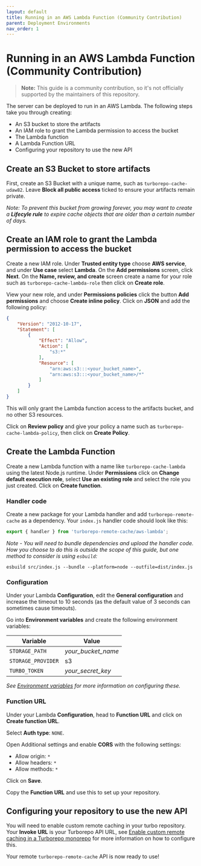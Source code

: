 ```yaml
---
layout: default
title: Running in an AWS Lambda Function (Community Contribution)
parent: Deployment Environments
nav_order: 1
---
```


# Running in an AWS Lambda Function (Community Contribution)

> **Note:** This guide is a community contribution, so it's not officially supported by the maintainers of this repository.

The server can be deployed to run in an AWS Lambda. The following steps take you
through creating:

- An S3 bucket to store the artifacts
- An IAM role to grant the Lambda permission to access the bucket
- The Lambda function
- A Lambda Function URL
- Configuring your repository to use the new API

## Create an S3 Bucket to store artifacts
First, create an S3 Bucket with a unique name, such as `turborepo-cache-udaw82`.
Leave **Block all public access** ticked to ensure your artifacts remain
private.

*Note: To prevent this bucket from growing forever, you may want to create a
**Lifecyle rule** to expire cache objects that are older than a certain number
of days.*

## Create an IAM role to grant the Lambda permission to access the bucket
Create a new IAM role. Under **Trusted entity type** choose **AWS service**, and
under **Use case** select **Lambda**. On the **Add permissions** screen, click
**Next**. On the **Name, review, and create** screen create a name for your role
such as `turborepo-cache-lambda-role` then click on **Create role**.

View your new role, and under **Permissions policies** click the button **Add
permissions** and choose **Create inline policy**. Click on **JSON** and add the
following policy:

```json
{
    "Version": "2012-10-17",
    "Statement": [
        {
            "Effect": "Allow",
            "Action": [
                "s3:*"
            ],
            "Resource": [
                "arn:aws:s3:::<your_bucket_name>",
                "arn:aws:s3:::<your_bucket_name>/*"
            ]
        }
    ]
}
```

This will only grant the Lambda function access to the artifacts bucket, and no
other S3 resources.

Click on **Review policy** and give your policy a name such as
`turborepo-cache-lambda-policy`, then click on **Create Policy**.

## Create the Lambda Function

Create a new Lambda function with a name like `turborepo-cache-lambda` using the
latest Node.js runtime. Under **Permissions** click on **Change default
execution role**, select **Use an existing role** and select the role you just
created. Click on **Create function**.

### Handler code

Create a new package for your Lambda handler and add `turborepo-remote-cache`
as a dependency. Your `index.js` handler code should look like this:

```js
export { handler } from 'turborepo-remote-cache/aws-lambda';
```

*Note - You will need to bundle dependencies and upload the handler code. How
you choose to do this is outside the scope of this guide, but one method to
consider is using `esbuild`:*

```
esbuild src/index.js --bundle --platform=node --outfile=dist/index.js
```

### Configuration

Under your Lambda **Configuration**, edit the **General configuration** and
increase the timeout to 10 seconds (as the default value of 3 seconds can
sometimes cause timeouts).

Go into **Environment variables** and create the following environment
variables:

| Variable            | Value              |
|--------------------|--------------------|
| `STORAGE_PATH`     | *your_bucket_name* |
| `STORAGE_PROVIDER` | s3                 |
| `TURBO_TOKEN`      | *your_secret_key*  |

*See [Environment
variables](https://ducktors.github.io/turborepo-remote-cache/environment-variables)
for more information on configuring these.*

### Function URL

Under your Lambda **Configuration**, head to **Function URL** and click on **Create function URL**.

Select **Auth type**: `NONE`.

Open Additional settings and enable **CORS** with the following settings:

- Allow origin: `*`
- Allow headers: `*`
- Allow methods: `*`

Click on **Save**.

Copy the **Function URL** and use this to set up your repository.

## Configuring your repository to use the new API

You will need to enable custom remote caching in your turbo repository. Your
**Invoke URL** is your Turborepo API URL, see [Enable custom remote caching in a
Turborepo
monorepo](https://ducktors.github.io/turborepo-remote-cache/custom-remote-caching)
for more information on how to configure this.

Your remote `turborepo-remote-cache` API is now ready to use!
